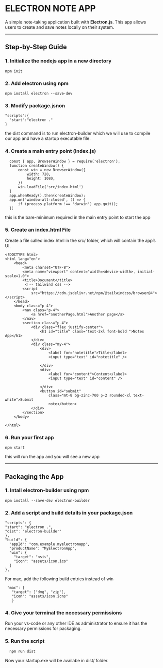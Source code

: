 # ELECTRON NOTE APP

A simple note-taking application built with **Electron.js**. This app allows users to create and save notes locally on their system.

---

## Step-by-Step Guide
### 1. Initialize the nodejs app in a new directory
    npm init
### 2. Add electron using npm
    npm install electron --save-dev
### 3. Modify package.jsnon
    "scripts":{
      "start":"electron ."
    }
the dist command is to run electron-builder which we will use to compile our app and have a startup executable file.
### 4. Create a main entry point (index.js)
      const { app, BrowserWindow } = require('electron');
      function createWindow() {
          const win = new BrowserWindow({
              width: 720,
              height: 1080,
          })
          win.loadFile('src/index.html')
      }
      app.whenReady().then(createWindow);
      app.on('window-all-closed', () => {
          if (process.platform !== 'darwin') app.quit();
      })
this is the bare-minimum required in the main entry point to start the app
### 5. Create an index.html File
Create a file called index.html in the src/ folder, which will contain the app’s UI.

    <!DOCTYPE html>
    <html lang="en">
        <head>
            <meta charset="UTF-8">
            <meta name="viewport" content="width=<device-width>, initial-scale=1.0">
            <title>Document</title>
             <!-- tailwind css -->
            <script
                src="https://cdn.jsdelivr.net/npm/@tailwindcss/browser@4"></script>
        </head>
        <body class="p-4">
            <nav class="p-4">
                <a href="anotherPage.html">Another page</a>
            </nav>
            <section class="p-4">
                <div class="flex justify-center">
                    <h1 id="title" class="text-2xl font-bold ">Notes App</h1>
                </div>
                <div class="my-4">
                    <div>
                        <label for="notetitle">Title</label>
                        <input type="text" id="notetitle" />
    
                    </div>
                    <div>
                        <label for="content">Content</label>
                        <input type="text" id="content" />
    
                    </div>
                    <button id="submit"
                        class="mt-8 bg-zinc-700 p-2 rounded-xl text-white">Submit
                        note</button>
                </div>
            </section>
        </body>

    </html>

### 6. Run your first app
    npm start
this will run the app and you will see a new app

---

## Packaging the App
### 1. Intall electron-builder using npm
    npm install --save-dev electron-builder
### 2. Add a script and build details in your package.json
    "scripts": {
    "start": "electron .",
    "dist": "electron-builder"
    },
    "build": {
      "appId": "com.example.myelectronapp",
      "productName": "MyElectronApp",
      "win": {
        "target": "nsis",
        "icon": "assets/icon.ico"
      }
    },
 For mac, add the following build entries instead of win
  
     "mac": {     
       "target": ["dmg", "zip"], 
       "icon": "assets/icon.icns"
       }
  ### 4. Give your terminal the necessary permissions
  Run your vs-code or any other IDE as administrator to ensure it has the necessary permissions for packaging.
  ### 5. Run the script
      npm run dist
  Now your startup.exe will be availabe in dist/ folder.

